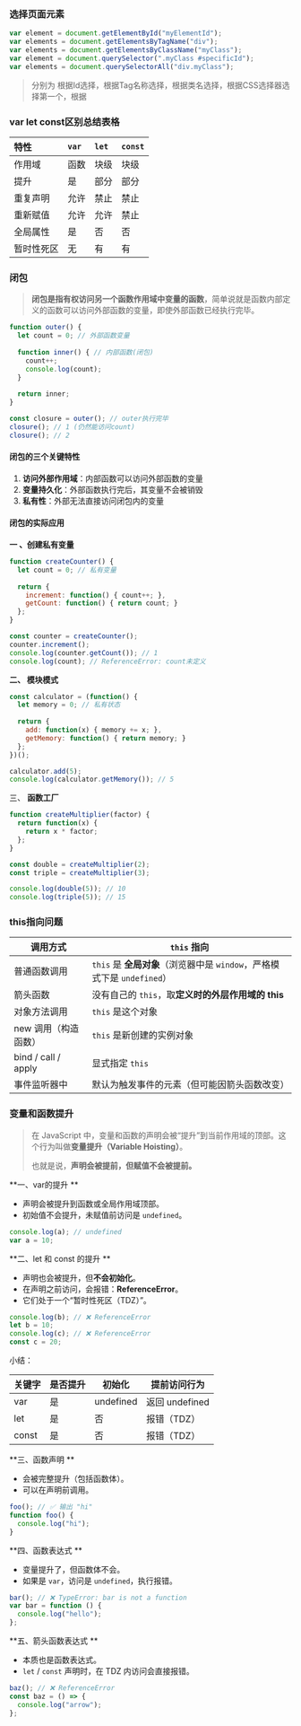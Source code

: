 ### 选择页面元素

``` js
var element = document.getElementById("myElementId");
var elements = document.getElementsByTagName("div");
var elements = document.getElementsByClassName("myClass");
var element = document.querySelector(".myClass #specificId");
var elements = document.querySelectorAll("div.myClass");
```

> 分别为 根据Id选择，根据Tag名称选择，根据类名选择，根据CSS选择器选择第一个，根据

### var let const区别总结表格

| 特性       | `var` | `let` | `const` |
| :--------- | :---- | :---- | :------ |
| 作用域     | 函数  | 块级  | 块级    |
| 提升       | 是    | 部分  | 部分    |
| 重复声明   | 允许  | 禁止  | 禁止    |
| 重新赋值   | 允许  | 允许  | 禁止    |
| 全局属性   | 是    | 否    | 否      |
| 暂时性死区 | 无    | 有    | 有      |

### 闭包

> **闭包是指有权访问另一个函数作用域中变量的函数**，简单说就是函数内部定义的函数可以访问外部函数的变量，即使外部函数已经执行完毕。

``` js
function outer() {
  let count = 0; // 外部函数变量
  
  function inner() { // 内部函数(闭包)
    count++;
    console.log(count);
  }
  
  return inner;
}

const closure = outer(); // outer执行完毕
closure(); // 1 (仍然能访问count)
closure(); // 2
```

#### 闭包的三个关键特性

1. **访问外部作用域**：内部函数可以访问外部函数的变量
2. **变量持久化**：外部函数执行完后，其变量不会被销毁
3. **私有性**：外部无法直接访问闭包内的变量

#### 闭包的实际应用

**一 、创建私有变量**

``` js
function createCounter() {
  let count = 0; // 私有变量
  
  return {
    increment: function() { count++; },
    getCount: function() { return count; }
  };
}

const counter = createCounter();
counter.increment();
console.log(counter.getCount()); // 1
console.log(count); // ReferenceError: count未定义
```

**二、 模块模式**

```js
const calculator = (function() {
  let memory = 0; // 私有状态
  
  return {
    add: function(x) { memory += x; },
    getMemory: function() { return memory; }
  };
})();

calculator.add(5);
console.log(calculator.getMemory()); // 5
```

三、 **函数工厂**

```js
function createMultiplier(factor) {
  return function(x) {
    return x * factor;
  };
}

const double = createMultiplier(2);
const triple = createMultiplier(3);

console.log(double(5)); // 10
console.log(triple(5)); // 15
```

### this指向问题

| 调用方式             | `this` 指向                                                  |
| -------------------- | ------------------------------------------------------------ |
| 普通函数调用         | `this` 是 **全局对象**（浏览器中是 `window`，严格模式下是 `undefined`） |
| 箭头函数             | 没有自己的 `this`，取**定义时的外层作用域的 this**           |
| 对象方法调用         | `this` 是这个对象                                            |
| new 调用（构造函数） | `this` 是新创建的实例对象                                    |
| bind / call / apply  | 显式指定 `this`                                              |
| 事件监听器中         | 默认为触发事件的元素（但可能因箭头函数改变）                 |

### 变量和函数提升

> 在 JavaScript 中，变量和函数的声明会被“提升”到当前作用域的顶部。这个行为叫做**变量提升（Variable Hoisting）**。
>
> 也就是说，**声明会被提前，但赋值不会被提前。**

**一、var的提升 **

- 声明会被提升到函数或全局作用域顶部。
- 初始值不会提升，未赋值前访问是 `undefined`。

``` js
console.log(a); // undefined
var a = 10;
```

**二、let 和 const 的提升 **

- 声明也会被提升，但**不会初始化**。
- 在声明之前访问，会报错：**ReferenceError**。
- 它们处于一个“暂时性死区（TDZ）”。

``` js
console.log(b); // ❌ ReferenceError
let b = 10;
console.log(c); // ❌ ReferenceError
const c = 20;
```

小结：

| 关键字 | 是否提升 | 初始化    | 提前访问行为   |
| ------ | -------- | --------- | -------------- |
| var    | 是       | undefined | 返回 undefined |
| let    | 是       | 否        | 报错（TDZ）    |
| const  | 是       | 否        | 报错（TDZ）    |

**三、函数声明 **

- 会被完整提升（包括函数体）。
- 可以在声明前调用。

```js
foo(); // ✅ 输出 "hi"
function foo() {
  console.log("hi");
}
```

**四、函数表达式 **

- 变量提升了，但函数体不会。
- 如果是 `var`，访问是 `undefined`，执行报错。

```js
bar(); // ❌ TypeError: bar is not a function
var bar = function () {
  console.log("hello");
};
```

**五、箭头函数表达式 **

- 本质也是函数表达式。
- `let` / `const` 声明时，在 TDZ 内访问会直接报错。

```js
baz(); // ❌ ReferenceError
const baz = () => {
  console.log("arrow");
};
```

